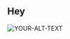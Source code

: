 ## Hey

<picture>
 <source media="(prefers-color-scheme: dark)" https://img.freepik.com/free-photo/gradient-blue-abstract-background-smooth-dark-blue-with-black-vignette-studio_1258-72478.jpg?t=st=1725448836~exp=1725452436~hmac=112521cb387a09921833ac3270fb187841c2a3f33d4fe3d456fc456a1c54f443&w=740">
 <source media="(prefers-color-scheme: light)" srcset="YOUR-LIGHTMODE-IMAGE">
 <img alt="YOUR-ALT-TEXT" src="YOUR-DEFAULT-IMAGE">
</picture>

<!--
**Gouuuse/Gouuuse** is a ✨ _special_ ✨ repository because its `README.md` (this file) appears on your GitHub profile.

Here are some ideas to get you started:

- 🔭 I’m currently working on ...
- 🌱 I’m currently learning ...
- 👯 I’m looking to collaborate on ...
- 🤔 I’m looking for help with ...
- 💬 Ask me about ...
- 📫 How to reach me: ...
- 😄 Pronouns: ...
- ⚡ Fun fact: ...
-->
